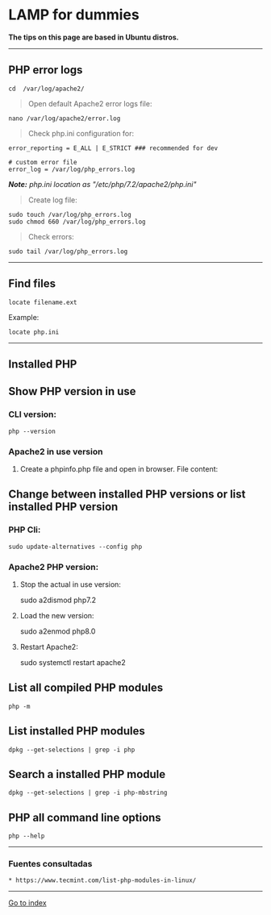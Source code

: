 # LAMP for dummies

**The tips on this page are based in Ubuntu distros.**

***

## PHP error logs

    cd  /var/log/apache2/

> Open default Apache2 error logs file:

    nano /var/log/apache2/error.log

> Check php.ini configuration for:

    error_reporting = E_ALL | E_STRICT ### recommended for dev

    # custom error file
    error_log = /var/log/php_errors.log

***Note:** php.ini location as "/etc/php/7.2/apache2/php.ini"*


> Create log file:

    sudo touch /var/log/php_errors.log
    sudo chmod 660 /var/log/php_errors.log


> Check errors:

    sudo tail /var/log/php_errors.log


***

## Find files

    locate filename.ext


Example:

    locate php.ini

***

## Installed PHP

## Show PHP version in use

### CLI version:

    php --version

### Apache2 in use version

1. Create a phpinfo.php file and open in browser. File content:

    <?php
    phpinfo();

## Change between installed PHP versions or list installed PHP version

### PHP Cli:

    sudo update-alternatives --config php

### Apache2 PHP version:

1. Stop the actual in use version:

    sudo a2dismod php7.2

2. Load the new version:

    sudo a2enmod php8.0

3. Restart Apache2:

    sudo systemctl restart apache2


## List all compiled PHP modules

    php -m

## List installed PHP modules

    dpkg --get-selections | grep -i php

## Search a installed PHP module

    dpkg --get-selections | grep -i php-mbstring

## PHP all command line options

    php --help

***

### Fuentes consultadas

    * https://www.tecmint.com/list-php-modules-in-linux/

***

[Go to index](../../README.md)
